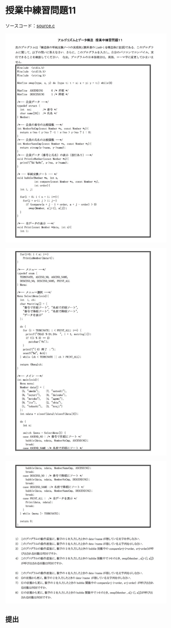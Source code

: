 # 授業中練習問題11

ソースコード：[source.c](./source.c)

![](./assets/prob11-0.jpg)

![](./assets/prob11-1.jpg)

![](./assets/prob11-2.jpg)

## 提出

